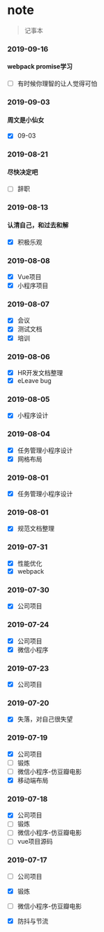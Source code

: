 # note
> 记事本

### 2019-09-16
#### webpack promise学习
- [ ] 有时候你理智的让人觉得可怕 

### 2019-09-03
#### 周文是小仙女
- [x] 09-03

### 2019-08-21
#### 尽快决定吧
- [ ] 辞职

### 2019-08-13
#### 认清自己，和过去和解
- [x] 积极乐观

### 2019-08-08
- [x] Vue项目
- [x] 小程序项目

### 2019-08-07
- [x] 会议
- [x] 测试文档
- [x] 培训

### 2019-08-06
- [x] HR开发文档整理
- [x] eLeave bug 

### 2019-08-05
- [x] 小程序设计

### 2019-08-04
- [x] 任务管理小程序设计
- [x] 网格布局

### 2019-08-01
- [x] 任务管理小程序设计

### 2019-08-01
- [x] 规范文档整理

### 2019-07-31
- [x] 性能优化
- [x] webpack

### 2019-07-30
- [x] 公司项目

### 2019-07-24
- [x] 公司项目
- [x] 微信小程序

### 2019-07-23
- [x] 公司项目

### 2019-07-20
- [x] 失落，对自己很失望

### 2019-07-19
- [x] 公司项目
- [ ] 锻炼
- [ ] 微信小程序-仿豆瓣电影
- [x] 移动端布局

### 2019-07-18
- [x] 公司项目
- [ ] 锻炼
- [ ] 微信小程序-仿豆瓣电影
- [ ] vue项目源码

### 2019-07-17
- [ ] 公司项目
- [x] 锻炼
- [ ] 微信小程序-仿豆瓣电影
- [x] 防抖与节流




